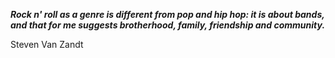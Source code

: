 _**Rock n' roll as a genre is different from pop and hip hop: it is about bands, and that for me suggests brotherhood, family, friendship and community.**_

Steven Van Zandt